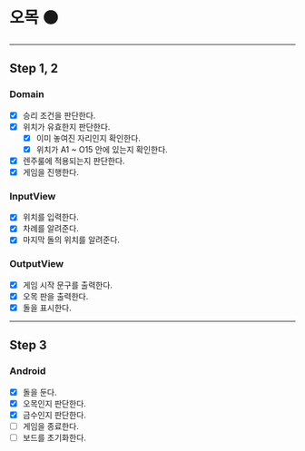 # 오목 ⚫️

---
## Step 1, 2

### Domain

- [x] 승리 조건을 판단한다.
- [x] 위치가 유효한지 판단한다.
    - [x] 이미 놓여진 자리인지 확인한다.
    - [x] 위치가 A1 ~ O15 안에 있는지 확인한다.
- [x] 렌주룰에 적용되는지 판단한다.
- [x] 게임을 진행한다.

### InputView

- [x] 위치를 입력한다.
- [x] 차례를 알려준다.
- [x] 마지막 돌의 위치를 알려준다.

### OutputView

- [x] 게임 시작 문구를 출력한다.
- [x] 오목 판을 출력한다.
- [x] 돌을 표시한다.

---

## Step 3

### Android

- [X] 돌을 둔다.
- [X] 오목인지 판단한다.
- [X] 금수인지 판단한다.
- [ ] 게임을 종료한다.
- [ ] 보드를 초기화한다.
